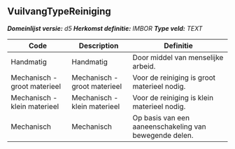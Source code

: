 ﻿## VuilvangTypeReiniging

*__Domeinlijst versie:__ d5*
*__Herkomst definitie:__ IMBOR*
*__Type veld:__ TEXT*

|__Code__ |__Description__ |__Definitie__	|
|	---	|	---	|   ---	| 
| Handmatig | Handmatig | Door middel van menselijke arbeid. |
| Mechanisch - groot materieel | Mechanisch - groot materieel | Voor de reiniging is groot materieel nodig. |
| Mechanisch - klein materieel | Mechanisch - klein materieel | Voor de reiniging is klein materieel nodig. |
| Mechanisch | Mechanisch | Op basis van een aaneenschakeling van bewegende delen. |
